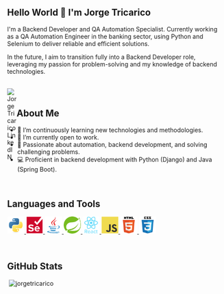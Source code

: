 ## Hello World 👋 I'm Jorge Tricarico  

I'm a Backend Developer and QA Automation Specialist. Currently working as a QA Automation Engineer in the banking sector, using Python and Selenium to deliver reliable and efficient solutions.  

In the future, I aim to transition fully into a Backend Developer role, leveraging my passion for problem-solving and my knowledge of backend technologies.  

<br/>

<a href="https://www.linkedin.com/in/jorge-tricarico/">
<img align="left" alt="Jorge Tricarico LinkedIN" width="22px" src="https://icongr.am/fontawesome/linkedin.svg?size=128&color=70c8ff" />
</a>  

<br />

## About Me  

- 🌱 I’m continuously learning new technologies and methodologies.  
- 🔧 I’m currently open to work.  
- 🚀 Passionate about automation, backend development, and solving challenging problems.  
- 💻 Proficient in backend development with Python (Django) and Java (Spring Boot). 

<br />

## Languages and Tools  

<p align="left">  
  <a href="https://www.python.org/" target="_blank" rel="noreferrer"> 
    <img src="https://raw.githubusercontent.com/devicons/devicon/master/icons/python/python-original.svg" alt="python" width="40" height="40"/> 
  </a> 
  <a href="https://www.selenium.dev/" target="_blank" rel="noreferrer"> 
    <img src="https://raw.githubusercontent.com/devicons/devicon/master/icons/selenium/selenium-original.svg" alt="selenium" width="40" height="40"/> 
  </a>
  <a href="https://www.java.com/" target="_blank" rel="noreferrer"> 
    <img src="https://raw.githubusercontent.com/devicons/devicon/master/icons/java/java-original.svg" alt="java" width="40" height="40"/> 
  </a> 
  <a href="https://spring.io/" target="_blank" rel="noreferrer"> 
    <img src="https://raw.githubusercontent.com/devicons/devicon/master/icons/spring/spring-original.svg" alt="spring" width="40" height="40"/> 
  </a> 
  <a href="https://reactjs.org/" target="_blank" rel="noreferrer"> 
    <img src="https://raw.githubusercontent.com/devicons/devicon/master/icons/react/react-original-wordmark.svg" alt="react" width="40" height="40"/> 
  </a> 
  <a href="https://developer.mozilla.org/en-US/docs/Web/JavaScript" target="_blank" rel="noreferrer"> 
    <img src="https://raw.githubusercontent.com/devicons/devicon/master/icons/javascript/javascript-original.svg" alt="javascript" width="40" height="40"/> 
  </a> 
  <a href="https://www.w3.org/html/" target="_blank" rel="noreferrer"> 
    <img src="https://raw.githubusercontent.com/devicons/devicon/master/icons/html5/html5-original-wordmark.svg" alt="html5" width="40" height="40"/> 
  </a> 
  <a href="https://www.w3schools.com/css/" target="_blank" rel="noreferrer"> 
    <img src="https://raw.githubusercontent.com/devicons/devicon/master/icons/css3/css3-original-wordmark.svg" alt="css3" width="40" height="40"/> 
  </a> 
</p>  

<br/>

## GitHub Stats  

<p>&nbsp;<img align="center" src="https://github-readme-stats.vercel.app/api?username=jorgetricarico&show_icons=true&locale=en" alt="jorgetricarico" /></p>  
